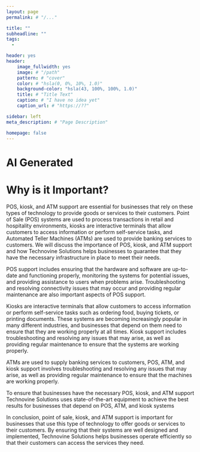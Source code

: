 ```yaml
---
layout: page
permalink: # "/..."

title: ""
subheadline: ""
tags:
  - 

header: yes
header:
    image_fullwidth: yes
    image: # "/path"
    pattern: # "cover"
    color: # "hsla(0, 0%, 10%, 1.0)"
    background-color: "hsla(43, 100%, 100%, 1.0)"
    title: # "Title Text"
    caption: # "I have no idea yet"
    caption_url: # "https://??"

sidebar: left
meta_description: # "Page Description"

homepage: false
---
```


# AI Generated

# Why is it Important?

POS, kiosk, and ATM support are essential for businesses that rely on these types of technology to provide goods or services to their customers. Point of Sale (POS) systems are used to process transactions in retail and hospitality environments, kiosks are interactive terminals that allow customers to access information or perform self-service tasks, and Automated Teller Machines (ATMs) are used to provide banking services to customers. We will discuss the importance of POS, kiosk, and ATM support and how Technovine Solutions helps businesses to guarantee that they have the necessary infrastructure in place to meet their needs.

POS support includes ensuring that the hardware and software are up-to-date and functioning properly, monitoring the systems for potential issues, and providing assistance to users when problems arise. Troubleshooting and resolving connectivity issues that may occur and providing regular maintenance are also important aspects of POS support.

Kiosks are interactive terminals that allow customers to access information or perform self-service tasks such as ordering food, buying tickets, or printing documents. These systems are becoming increasingly popular in many different industries, and businesses that depend on them need to ensure that they are working properly at all times. Kiosk support includes troubleshooting and resolving any issues that may arise, as well as providing regular maintenance to ensure that the systems are working properly.

ATMs are used to supply banking services to customers, POS, ATM, and kiosk support involves troubleshooting and resolving any issues that may arise, as well as providing regular maintenance to ensure that the machines are working properly.

To ensure that businesses have the necessary POS, kiosk, and ATM support Technovine Solutions uses state-of-the-art equipment to achieve the best results for businesses that depend on POS, ATM, and kiosk systems


In conclusion, point of sale, kiosk, and ATM support is important for businesses that use this type of technology to offer goods or services to their customers. By ensuring that their systems are well designed and implemented, Technovine Solutions helps businesses operate efficiently so that their customers can access the services they need.







<!-- 

AI TEXT:



/-->